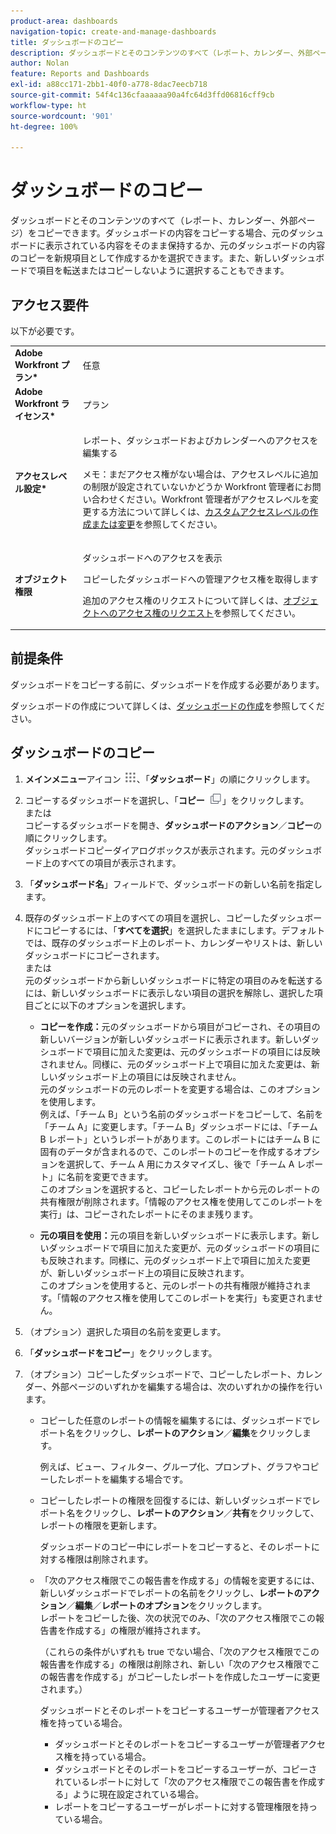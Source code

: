 ```yaml
---
product-area: dashboards
navigation-topic: create-and-manage-dashboards
title: ダッシュボードのコピー
description: ダッシュボードとそのコンテンツのすべて（レポート、カレンダー、外部ページ）をコピーできます。ダッシュボードの内容をコピーする場合、元のダッシュボードに表示されている内容をそのまま保持するか、元のダッシュボードの内容のコピーを新規項目として作成するかを選択できます。また、新しいダッシュボードで項目を転送またはコピーしないように選択することもできます。
author: Nolan
feature: Reports and Dashboards
exl-id: a88cc171-2bb1-40f0-a778-8dac7eecb718
source-git-commit: 54f4c136cfaaaaaa90a4fc64d3ffd06816cff9cb
workflow-type: ht
source-wordcount: '901'
ht-degree: 100%

---
```


# ダッシュボードのコピー

ダッシュボードとそのコンテンツのすべて（レポート、カレンダー、外部ページ）をコピーできます。ダッシュボードの内容をコピーする場合、元のダッシュボードに表示されている内容をそのまま保持するか、元のダッシュボードの内容のコピーを新規項目として作成するかを選択できます。また、新しいダッシュボードで項目を転送またはコピーしないように選択することもできます。

## アクセス要件

以下が必要です。

<table style="table-layout:auto"> 
 <col> 
 <col> 
 <tbody> 
  <tr> 
   <td role="rowheader"><strong>Adobe Workfront プラン*</strong></td> 
   <td> <p>任意</p> </td> 
  </tr> 
  <tr> 
   <td role="rowheader"><strong>Adobe Workfront ライセンス*</strong></td> 
   <td> <p>プラン </p> </td> 
  </tr> 
  <tr> 
   <td role="rowheader"><strong>アクセスレベル設定*</strong></td> 
   <td> <p>レポート、ダッシュボードおよびカレンダーへのアクセスを編集する</p> <p>メモ：まだアクセス権がない場合は、アクセスレベルに追加の制限が設定されていないかどうか Workfront 管理者にお問い合わせください。Workfront 管理者がアクセスレベルを変更する方法について詳しくは、<a href="../../../administration-and-setup/add-users/configure-and-grant-access/create-modify-access-levels.md" class="MCXref xref">カスタムアクセスレベルの作成または変更</a>を参照してください。</p> </td> 
  </tr> 
  <tr> 
   <td role="rowheader"><strong>オブジェクト権限</strong></td> 
   <td> <p>ダッシュボードへのアクセスを表示</p> <p>コピーしたダッシュボードへの管理アクセス権を取得します</p> <p>追加のアクセス権のリクエストについて詳しくは、<a href="../../../workfront-basics/grant-and-request-access-to-objects/request-access.md" class="MCXref xref">オブジェクトへのアクセス権のリクエスト</a>を参照してください。</p> </td> 
  </tr> 
 </tbody> 
</table>

## 前提条件

ダッシュボードをコピーする前に、ダッシュボードを作成する必要があります。

ダッシュボードの作成について詳しくは、[ダッシュボードの作成](../../../reports-and-dashboards/dashboards/creating-and-managing-dashboards/create-dashboard.md)を参照してください。

## ダッシュボードのコピー

1. **メインメニュー**&#x200B;アイコン ![](assets/main-menu-icon.png)、「**ダッシュボード**」の順にクリックします。

1. コピーするダッシュボードを選択し、「**コピー** ![](assets/copy-icon.png)」をクリックします。\
   または\
   コピーするダッシュボードを開き、**ダッシュボードのアクション**／**コピー**&#x200B;の順にクリックします。\
   ダッシュボードコピーダイアログボックスが表示されます。元のダッシュボード上のすべての項目が表示されます。

1. 「**ダッシュボード名**」フィールドで、ダッシュボードの新しい名前を指定します。
1. 既存のダッシュボード上のすべての項目を選択し、コピーしたダッシュボードにコピーするには、「**すべてを選択**」を選択したままにします。デフォルトでは、既存のダッシュボード上のレポート、カレンダーやリストは、新しいダッシュボードにコピーされます。\
   または\
   元のダッシュボードから新しいダッシュボードに特定の項目のみを転送するには、新しいダッシュボードに表示しない項目の選択を解除し、選択した項目ごとに以下のオプションを選択します。

   * **コピーを作成：**&#x200B;元のダッシュボードから項目がコピーされ、その項目の新しいバージョンが新しいダッシュボードに表示されます。新しいダッシュボードで項目に加えた変更は、元のダッシュボードの項目には反映されません。同様に、元のダッシュボード上で項目に加えた変更は、新しいダッシュボード上の項目には反映されません。\
     元のダッシュボードの元のレポートを変更する場合は、このオプションを使用します。\
     例えば、「チーム B」という名前のダッシュボードをコピーして、名前を「チーム A」に変更します。「チーム B」ダッシュボードには、「チーム B レポート」というレポートがあります。このレポートにはチーム B に固有のデータが含まれるので、このレポートのコピーを作成するオプションを選択して、チーム A 用にカスタマイズし、後で「チーム A レポート」に名前を変更できます。\
     このオプションを選択すると、コピーしたレポートから元のレポートの共有権限が削除されます。「情報のアクセス権を使用してこのレポートを実行」は、コピーされたレポートにそのまま残ります。

   * **元の項目を使用：**&#x200B;元の項目を新しいダッシュボードに表示します。新しいダッシュボードで項目に加えた変更が、元のダッシュボードの項目にも反映されます。同様に、元のダッシュボード上で項目に加えた変更が、新しいダッシュボード上の項目に反映されます。\
     このオプションを使用すると、元のレポートの共有権限が維持されます。「情報のアクセス権を使用してこのレポートを実行」も変更されません。

1. （オプション）選択した項目の名前を変更します。
1. 「**ダッシュボードをコピー**」をクリックします。
1. （オプション）コピーしたダッシュボードで、コピーしたレポート、カレンダー、外部ページのいずれかを編集する場合は、次のいずれかの操作を行います。

   * コピーした任意のレポートの情報を編集するには、ダッシュボードでレポート名をクリックし、**レポートのアクション**／**編集**&#x200B;をクリックします。

     例えば、ビュー、フィルター、グループ化、プロンプト、グラフやコピーしたレポートを編集する場合です。

   * コピーしたレポートの権限を回復するには、新しいダッシュボードでレポート名をクリックし、**レポートのアクション**／**共有**&#x200B;をクリックして、レポートの権限を更新します。

     ダッシュボードのコピー中にレポートをコピーすると、そのレポートに対する権限は削除されます。

   * 「次のアクセス権限でこの報告書を作成する」の情報を変更するには、新しいダッシュボードでレポートの名前をクリックし、**レポートのアクション**／**編集**／**レポートのオプション**&#x200B;をクリックします。\
     レポートをコピーした後、次の状況でのみ、「次のアクセス権限でこの報告書を作成する」の権限が維持されます。

     （これらの条件がいずれも true でない場合、「次のアクセス権限でこの報告書を作成する」の権限は削除され、新しい「次のアクセス権限でこの報告書を作成する」がコピーしたレポートを作成したユーザーに変更されます。）

     ダッシュボードとそのレポートをコピーするユーザーが管理者アクセス権を持っている場合。

      * ダッシュボードとそのレポートをコピーするユーザーが管理者アクセス権を持っている場合。
      * ダッシュボードとそのレポートをコピーするユーザーが、コピーされているレポートに対して「次のアクセス権限でこの報告書を作成する」ように現在設定されている場合。
      * レポートをコピーするユーザーがレポートに対する管理権限を持っている場合。
